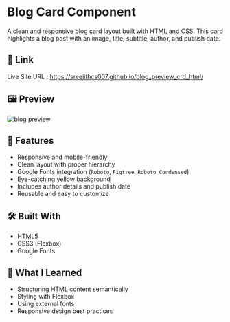 # Blog Card Component

A clean and responsive blog card layout built with HTML and CSS. This card highlights a blog post with an image, title, subtitle, author, and publish date.

## 🔗 Link

Live Site URL : https://sreejithcs007.github.io/blog_preview_crd_html/

## 🖼️ Preview

![blog preview](https://github.com/user-attachments/assets/6b04eaf1-35b2-430d-bfea-025fefa84a3e)


## 🚀 Features

- Responsive and mobile-friendly
- Clean layout with proper hierarchy
- Google Fonts integration (`Roboto`, `Figtree`, `Roboto Condensed`)
- Eye-catching yellow background
- Includes author details and publish date
- Reusable and easy to customize

## 🛠️ Built With

- HTML5
- CSS3 (Flexbox)
- Google Fonts

## 🎯 What I Learned

- Structuring HTML content semantically
- Styling with Flexbox
- Using external fonts
- Responsive design best practices
